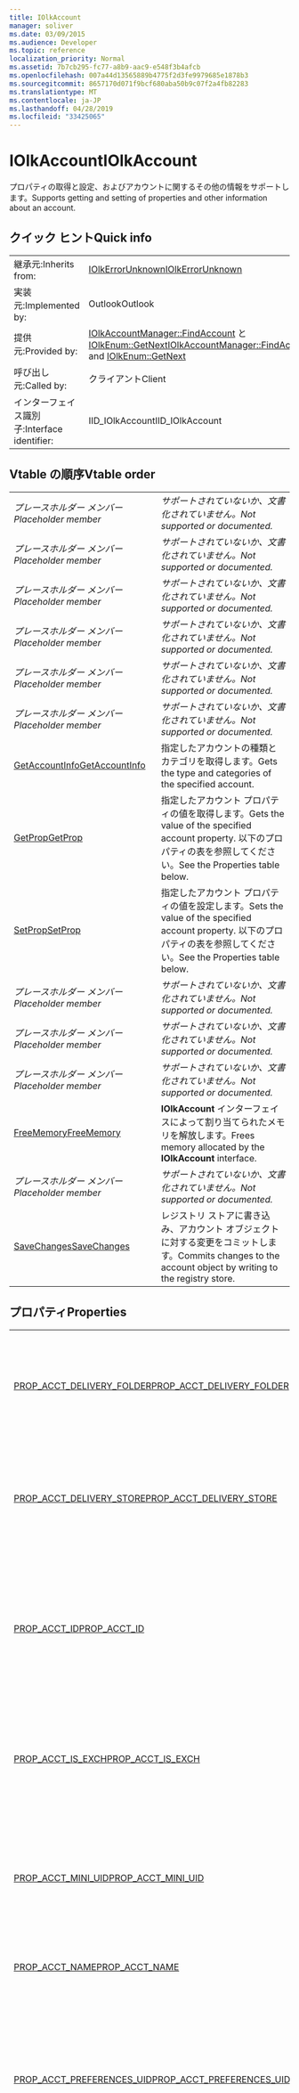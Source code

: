 ```yaml
---
title: IOlkAccount
manager: soliver
ms.date: 03/09/2015
ms.audience: Developer
ms.topic: reference
localization_priority: Normal
ms.assetid: 7b7cb295-fc77-a8b9-aac9-e548f3b4afcb
ms.openlocfilehash: 007a44d13565889b4775f2d3fe9979685e1878b3
ms.sourcegitcommit: 8657170d071f9bcf680aba50b9c07f2a4fb82283
ms.translationtype: MT
ms.contentlocale: ja-JP
ms.lasthandoff: 04/28/2019
ms.locfileid: "33425065"
---
```

# <a name="iolkaccount"></a><span data-ttu-id="f63c8-102">IOlkAccount</span><span class="sxs-lookup"><span data-stu-id="f63c8-102">IOlkAccount</span></span>

<span data-ttu-id="f63c8-103">プロパティの取得と設定、およびアカウントに関するその他の情報をサポートします。</span><span class="sxs-lookup"><span data-stu-id="f63c8-103">Supports getting and setting of properties and other information about an account.</span></span>
  
## <a name="quick-info"></a><span data-ttu-id="f63c8-104">クイック ヒント</span><span class="sxs-lookup"><span data-stu-id="f63c8-104">Quick info</span></span>

|||
|:-----|:-----|
|<span data-ttu-id="f63c8-105">継承元:</span><span class="sxs-lookup"><span data-stu-id="f63c8-105">Inherits from:</span></span>  <br/> |[<span data-ttu-id="f63c8-106">IOlkErrorUnknown</span><span class="sxs-lookup"><span data-stu-id="f63c8-106">IOlkErrorUnknown</span></span>](iolkerrorunknown.md) <br/> |
|<span data-ttu-id="f63c8-107">実装元:</span><span class="sxs-lookup"><span data-stu-id="f63c8-107">Implemented by:</span></span>  <br/> |<span data-ttu-id="f63c8-108">Outlook</span><span class="sxs-lookup"><span data-stu-id="f63c8-108">Outlook</span></span>  <br/> |
|<span data-ttu-id="f63c8-109">提供元:</span><span class="sxs-lookup"><span data-stu-id="f63c8-109">Provided by:</span></span>  <br/> |<span data-ttu-id="f63c8-110">[IOlkAccountManager::FindAccount](iolkaccountmanager-findaccount.md) と [IOlkEnum::GetNext](iolkenum-getnext.md)</span><span class="sxs-lookup"><span data-stu-id="f63c8-110">[IOlkAccountManager::FindAccount](iolkaccountmanager-findaccount.md) and [IOlkEnum::GetNext](iolkenum-getnext.md)</span></span> <br/> |
|<span data-ttu-id="f63c8-111">呼び出し元:</span><span class="sxs-lookup"><span data-stu-id="f63c8-111">Called by:</span></span>  <br/> |<span data-ttu-id="f63c8-112">クライアント</span><span class="sxs-lookup"><span data-stu-id="f63c8-112">Client</span></span>  <br/> |
|<span data-ttu-id="f63c8-113">インターフェイス識別子:</span><span class="sxs-lookup"><span data-stu-id="f63c8-113">Interface identifier:</span></span>  <br/> |<span data-ttu-id="f63c8-114">IID_IOlkAccount</span><span class="sxs-lookup"><span data-stu-id="f63c8-114">IID_IOlkAccount</span></span>  <br/> |
   
## <a name="vtable-order"></a><span data-ttu-id="f63c8-115">Vtable の順序</span><span class="sxs-lookup"><span data-stu-id="f63c8-115">Vtable order</span></span>

|||
|:-----|:-----|
| <span data-ttu-id="f63c8-116">*プレースホルダー メンバー*</span><span class="sxs-lookup"><span data-stu-id="f63c8-116">*Placeholder member*</span></span>  <br/> | <span data-ttu-id="f63c8-117">*サポートされていないか、文書化されていません。*</span><span class="sxs-lookup"><span data-stu-id="f63c8-117">*Not supported or documented.*</span></span>  <br/> |
| <span data-ttu-id="f63c8-118">*プレースホルダー メンバー*</span><span class="sxs-lookup"><span data-stu-id="f63c8-118">*Placeholder member*</span></span>  <br/> | <span data-ttu-id="f63c8-119">*サポートされていないか、文書化されていません。*</span><span class="sxs-lookup"><span data-stu-id="f63c8-119">*Not supported or documented.*</span></span>  <br/> |
| <span data-ttu-id="f63c8-120">*プレースホルダー メンバー*</span><span class="sxs-lookup"><span data-stu-id="f63c8-120">*Placeholder member*</span></span>  <br/> | <span data-ttu-id="f63c8-121">*サポートされていないか、文書化されていません。*</span><span class="sxs-lookup"><span data-stu-id="f63c8-121">*Not supported or documented.*</span></span>  <br/> |
| <span data-ttu-id="f63c8-122">*プレースホルダー メンバー*</span><span class="sxs-lookup"><span data-stu-id="f63c8-122">*Placeholder member*</span></span>  <br/> | <span data-ttu-id="f63c8-123">*サポートされていないか、文書化されていません。*</span><span class="sxs-lookup"><span data-stu-id="f63c8-123">*Not supported or documented.*</span></span>  <br/> |
| <span data-ttu-id="f63c8-124">*プレースホルダー メンバー*</span><span class="sxs-lookup"><span data-stu-id="f63c8-124">*Placeholder member*</span></span>  <br/> | <span data-ttu-id="f63c8-125">*サポートされていないか、文書化されていません。*</span><span class="sxs-lookup"><span data-stu-id="f63c8-125">*Not supported or documented.*</span></span>  <br/> |
| <span data-ttu-id="f63c8-126">*プレースホルダー メンバー*</span><span class="sxs-lookup"><span data-stu-id="f63c8-126">*Placeholder member*</span></span>  <br/> | <span data-ttu-id="f63c8-127">*サポートされていないか、文書化されていません。*</span><span class="sxs-lookup"><span data-stu-id="f63c8-127">*Not supported or documented.*</span></span>  <br/> |
|[<span data-ttu-id="f63c8-128">GetAccountInfo</span><span class="sxs-lookup"><span data-stu-id="f63c8-128">GetAccountInfo</span></span>](iolkaccount-getaccountinfo.md) <br/> |<span data-ttu-id="f63c8-129">指定したアカウントの種類とカテゴリを取得します。</span><span class="sxs-lookup"><span data-stu-id="f63c8-129">Gets the type and categories of the specified account.</span></span>  <br/> |
|[<span data-ttu-id="f63c8-130">GetProp</span><span class="sxs-lookup"><span data-stu-id="f63c8-130">GetProp</span></span>](iolkaccount-getprop.md) <br/> |<span data-ttu-id="f63c8-131">指定したアカウント プロパティの値を取得します。</span><span class="sxs-lookup"><span data-stu-id="f63c8-131">Gets the value of the specified account property.</span></span> <span data-ttu-id="f63c8-132">以下のプロパティの表を参照してください。</span><span class="sxs-lookup"><span data-stu-id="f63c8-132">See the Properties table below.</span></span>  <br/> |
|[<span data-ttu-id="f63c8-133">SetProp</span><span class="sxs-lookup"><span data-stu-id="f63c8-133">SetProp</span></span>](iolkaccount-setprop.md) <br/> |<span data-ttu-id="f63c8-134">指定したアカウント プロパティの値を設定します。</span><span class="sxs-lookup"><span data-stu-id="f63c8-134">Sets the value of the specified account property.</span></span> <span data-ttu-id="f63c8-135">以下のプロパティの表を参照してください。</span><span class="sxs-lookup"><span data-stu-id="f63c8-135">See the Properties table below.</span></span>  <br/> |
| <span data-ttu-id="f63c8-136">*プレースホルダー メンバー*</span><span class="sxs-lookup"><span data-stu-id="f63c8-136">*Placeholder member*</span></span>  <br/> | <span data-ttu-id="f63c8-137">*サポートされていないか、文書化されていません。*</span><span class="sxs-lookup"><span data-stu-id="f63c8-137">*Not supported or documented.*</span></span>  <br/> |
| <span data-ttu-id="f63c8-138">*プレースホルダー メンバー*</span><span class="sxs-lookup"><span data-stu-id="f63c8-138">*Placeholder member*</span></span>  <br/> | <span data-ttu-id="f63c8-139">*サポートされていないか、文書化されていません。*</span><span class="sxs-lookup"><span data-stu-id="f63c8-139">*Not supported or documented.*</span></span>  <br/> |
| <span data-ttu-id="f63c8-140">*プレースホルダー メンバー*</span><span class="sxs-lookup"><span data-stu-id="f63c8-140">*Placeholder member*</span></span>  <br/> | <span data-ttu-id="f63c8-141">*サポートされていないか、文書化されていません。*</span><span class="sxs-lookup"><span data-stu-id="f63c8-141">*Not supported or documented.*</span></span>  <br/> |
|[<span data-ttu-id="f63c8-142">FreeMemory</span><span class="sxs-lookup"><span data-stu-id="f63c8-142">FreeMemory</span></span>](iolkaccount-freememory.md) <br/> |<span data-ttu-id="f63c8-143">**IOlkAccount** インターフェイスによって割り当てられたメモリを解放します。</span><span class="sxs-lookup"><span data-stu-id="f63c8-143">Frees memory allocated by the **IOlkAccount** interface.</span></span>  <br/> |
| <span data-ttu-id="f63c8-144">*プレースホルダー メンバー*</span><span class="sxs-lookup"><span data-stu-id="f63c8-144">*Placeholder member*</span></span>  <br/> | <span data-ttu-id="f63c8-145">*サポートされていないか、文書化されていません。*</span><span class="sxs-lookup"><span data-stu-id="f63c8-145">*Not supported or documented.*</span></span>  <br/> |
|[<span data-ttu-id="f63c8-146">SaveChanges</span><span class="sxs-lookup"><span data-stu-id="f63c8-146">SaveChanges</span></span>](iolkaccount-savechanges.md) <br/> |<span data-ttu-id="f63c8-147">レジストリ ストアに書き込み、アカウント オブジェクトに対する変更をコミットします。</span><span class="sxs-lookup"><span data-stu-id="f63c8-147">Commits changes to the account object by writing to the registry store.</span></span>  <br/> |
   
## <a name="properties"></a><span data-ttu-id="f63c8-148">プロパティ</span><span class="sxs-lookup"><span data-stu-id="f63c8-148">Properties</span></span>

|||
|:-----|:-----|
|[<span data-ttu-id="f63c8-149">PROP_ACCT_DELIVERY_FOLDER</span><span class="sxs-lookup"><span data-stu-id="f63c8-149">PROP_ACCT_DELIVERY_FOLDER</span></span>](prop_acct_delivery_folder.md) <br/> |<span data-ttu-id="f63c8-150">アカウントの既定の配信フォルダーのエントリ ID を表します。</span><span class="sxs-lookup"><span data-stu-id="f63c8-150">Represents the Entry ID of the default delivery folder for the account.</span></span>  <br/> |
|[<span data-ttu-id="f63c8-151">PROP_ACCT_DELIVERY_STORE</span><span class="sxs-lookup"><span data-stu-id="f63c8-151">PROP_ACCT_DELIVERY_STORE</span></span>](prop_acct_delivery_store.md) <br/> |<span data-ttu-id="f63c8-152">アカウントの既定の配信ストアのエントリ ID を表します。</span><span class="sxs-lookup"><span data-stu-id="f63c8-152">Represents the Entry ID of the default delivery store for the account.</span></span>  <br/> |
|[<span data-ttu-id="f63c8-153">PROP_ACCT_ID</span><span class="sxs-lookup"><span data-stu-id="f63c8-153">PROP_ACCT_ID</span></span>](prop_acct_id.md) <br/> |<span data-ttu-id="f63c8-154">2000 以前のバージョンOutlookのアカウント識別子を返Outlook。</span><span class="sxs-lookup"><span data-stu-id="f63c8-154">Returns the account identifier in Outlook 2000 and earlier versions of Outlook.</span></span>  <br/> |
|[<span data-ttu-id="f63c8-155">PROP_ACCT_IS_EXCH</span><span class="sxs-lookup"><span data-stu-id="f63c8-155">PROP_ACCT_IS_EXCH</span></span>](prop_acct_is_exch.md) <br/> |<span data-ttu-id="f63c8-156">アカウントが Microsoft アカウントの場合は true Exchangeします。</span><span class="sxs-lookup"><span data-stu-id="f63c8-156">True if the account is a Microsoft Exchange account.</span></span>  <br/> |
|[<span data-ttu-id="f63c8-157">PROP_ACCT_MINI_UID</span><span class="sxs-lookup"><span data-stu-id="f63c8-157">PROP_ACCT_MINI_UID</span></span>](prop_acct_mini_uid.md) <br/> |<span data-ttu-id="f63c8-158">2002 以降のバージョンのアカウントOutlookをOutlookします。</span><span class="sxs-lookup"><span data-stu-id="f63c8-158">Returns the account identifier in versions of Outlook since Outlook 2002.</span></span>  <br/> |
|[<span data-ttu-id="f63c8-159">PROP_ACCT_NAME</span><span class="sxs-lookup"><span data-stu-id="f63c8-159">PROP_ACCT_NAME</span></span>](prop_acct_name.md) <br/> |<span data-ttu-id="f63c8-160">アカウント名を返します。</span><span class="sxs-lookup"><span data-stu-id="f63c8-160">Returns the account name.</span></span>  <br/> |
|[<span data-ttu-id="f63c8-161">PROP_ACCT_PREFERENCES_UID</span><span class="sxs-lookup"><span data-stu-id="f63c8-161">PROP_ACCT_PREFERENCES_UID</span></span>](prop_acct_preferences_uid.md) <br/> |<span data-ttu-id="f63c8-162">アカウントの基本設定を格納するプロファイル セクションの一意識別子 (UID) を取得します。</span><span class="sxs-lookup"><span data-stu-id="f63c8-162">Retrieves the unique identifier (UID) for the profile section that stores the account preferences.</span></span>  <br/> |
|[<span data-ttu-id="f63c8-163">PROP_ACCT_SEND_STAMP</span><span class="sxs-lookup"><span data-stu-id="f63c8-163">PROP_ACCT_SEND_STAMP</span></span>](prop_acct_send_stamp.md) <br/> |<span data-ttu-id="f63c8-164">アカウントの "送信" スタンプを返します。</span><span class="sxs-lookup"><span data-stu-id="f63c8-164">Returns the account "send" stamp.</span></span>  <br/> |
|[<span data-ttu-id="f63c8-165">PROP_ACCT_SENTITEMS_EID</span><span class="sxs-lookup"><span data-stu-id="f63c8-165">PROP_ACCT_SENTITEMS_EID</span></span>](prop_acct_sentitems_eid.md) <br/> |<span data-ttu-id="f63c8-166">アカウントの送信されたアイテムの既定のフォルダーのエントリ ID を表します。</span><span class="sxs-lookup"><span data-stu-id="f63c8-166">Represents the Entry ID of the default folder for sent items for the account.</span></span>  <br/> |
|[<span data-ttu-id="f63c8-167">PROP_ACCT_STAMP</span><span class="sxs-lookup"><span data-stu-id="f63c8-167">PROP_ACCT_STAMP</span></span>](prop_acct_stamp.md) <br/> |<span data-ttu-id="f63c8-168">アカウント スタンプを返します。</span><span class="sxs-lookup"><span data-stu-id="f63c8-168">Returns the account stamp.</span></span>  <br/> |
|[<span data-ttu-id="f63c8-169">PROP_ACCT_USER_DISPLAY_NAME</span><span class="sxs-lookup"><span data-stu-id="f63c8-169">PROP_ACCT_USER_DISPLAY_NAME</span></span>](prop_acct_user_display_name.md) <br/> |<span data-ttu-id="f63c8-170">ユーザーの表示名を返します。</span><span class="sxs-lookup"><span data-stu-id="f63c8-170">Returns the user display name.</span></span>  <br/> |
|[<span data-ttu-id="f63c8-171">PROP_ACCT_USER_EMAIL_ADDR</span><span class="sxs-lookup"><span data-stu-id="f63c8-171">PROP_ACCT_USER_EMAIL_ADDR</span></span>](prop_acct_user_email_addr.md) <br/> |<span data-ttu-id="f63c8-172">アカウントの電子メール アドレスを指定します。</span><span class="sxs-lookup"><span data-stu-id="f63c8-172">Specifies the email address for the account.</span></span>  <br/> |
|[<span data-ttu-id="f63c8-173">PROP_MAPI_EMSMDB_UID</span><span class="sxs-lookup"><span data-stu-id="f63c8-173">PROP_MAPI_EMSMDB_UID</span></span>](prop_mapi_emsmdb_uid.md) <br/> |<span data-ttu-id="f63c8-174">アカウントの UID [ACCT_BIN](acct_bin.md)含む、新しい構造をExchangeします。</span><span class="sxs-lookup"><span data-stu-id="f63c8-174">Represents an [ACCT_BIN](acct_bin.md) structure that contains the UID of an Exchange account.</span></span>  <br/> |
|[<span data-ttu-id="f63c8-175">PROP_MAPI_IDENTITY_ENTRYID</span><span class="sxs-lookup"><span data-stu-id="f63c8-175">PROP_MAPI_IDENTITY_ENTRYID</span></span>](prop_mapi_identity_entryid.md) <br/> |<span data-ttu-id="f63c8-176">アカウントのアドレス帳エントリ ID を取得または設定します。</span><span class="sxs-lookup"><span data-stu-id="f63c8-176">Retrieves or sets the address book entry ID for the account.</span></span>  <br/> |
|[<span data-ttu-id="f63c8-177">PROP_MAPI_TRANSPORT_FLAGS</span><span class="sxs-lookup"><span data-stu-id="f63c8-177">PROP_MAPI_TRANSPORT_FLAGS</span></span>](prop_mapi_transport_flags.md) <br/> |<span data-ttu-id="f63c8-178">Microsoft Outlookが必要な同期タスクを決定し、アカウントがサポートしていないユーザー インターフェイス (UI) 要素を無効にするために使用するトランスポート設定を表します。</span><span class="sxs-lookup"><span data-stu-id="f63c8-178">Represents transport settings that Microsoft Outlook uses to determine the necessary synchronization tasks and to disable the user interface (UI) elements that the account does not support.</span></span>  <br/> |
   
## <a name="remarks"></a><span data-ttu-id="f63c8-179">注釈</span><span class="sxs-lookup"><span data-stu-id="f63c8-179">Remarks</span></span>

<span data-ttu-id="f63c8-180">このインターフェイスは、列挙子で次のアカウントを取得するときに **、IOlkAccount** と **IOlkEnum::GetNext** をサポートするアカウントを検索するときに **、IOlkAccountManager::FindAccount** によって返されます。</span><span class="sxs-lookup"><span data-stu-id="f63c8-180">This interface is returned by **IOlkAccountManager::FindAccount** when searching for an account that supports **IOlkAccount** and **IOlkEnum::GetNext** when getting the next account in an enumerator.</span></span> 
  
## <a name="see-also"></a><span data-ttu-id="f63c8-181">関連項目</span><span class="sxs-lookup"><span data-stu-id="f63c8-181">See also</span></span>

- [<span data-ttu-id="f63c8-182">アカウント管理 API について</span><span class="sxs-lookup"><span data-stu-id="f63c8-182">About the Account Management API</span></span>](about-the-account-management-api.md)  
- [<span data-ttu-id="f63c8-183">定数 (アカウント管理 API)</span><span class="sxs-lookup"><span data-stu-id="f63c8-183">Constants (Account management API)</span></span>](constants-account-management-api.md)

